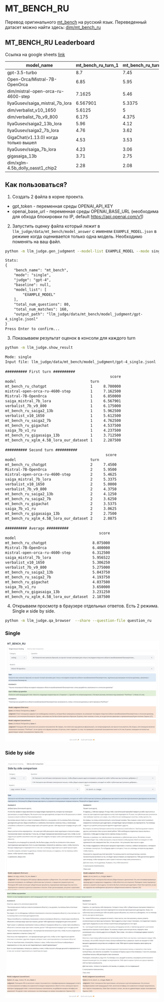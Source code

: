 # MT_BENCH_RU

Перевод оригинального [mt_bench](https://huggingface.co/datasets/dim/mt_bench_en) на русский язык. 
Переведенный датасет можно найти здесь: [dim/mt_bench_ru](https://huggingface.co/datasets/dim/mt_bench_ru)

## MT_BENCH_RU Leaderboard
Ссылка на google sheets [link](https://docs.google.com/spreadsheets/d/1aRZiYCjtHSjl_aw8fukKAcjpoNvknL9HwlmNveWeQ0E/edit?usp=sharing)

|model_name                          |mt_bench_ru_turn_1|mt_bench_ru_turn_2|mt_bench_ru_avg|score_date|
|------------------------------------|------------------|------------------|---------------|----------|
|gpt-3.5-turbo                       |8.7               |7.45              |8.075          |31.08.2023|
|Open-Orca/Mistral-7B-OpenOrca       |6.85              |5.95              |6.4            |15.12.2023|
|dim/mistral-open-orca-ru-4600-step  |7.1625            |5.46              |6.31125        |15.12.2023|
|IlyaGusev/saiga_mistral_7b_lora     |6.567901          |5.3375            |5.9527005      |15.12.2023|
|dim/verbalist_v10_1650              |5.6125            |5                 |5.30625        |15.12.2023|
|dim/verbalist_7b_v9_800             |6.175             |4.375             |5.275          |15.12.2023|
|IlyaGusev/saiga2_13b_lora           |5.96              |4.12              |5.04           |31.08.2023|
|IlyaGusev/saiga2_7b_lora            |4.76              |3.62              |4.19           |31.08.2023|
|GigaChat(v1.13.0) когда только вышел|4.53              |3.53              |4.03           |31.08.2023|
|IlyaGusev/saiga_7b_lora             |4.23              |3.06              |3.645          |31.08.2023|
|gigasaiga_13b                       |3.71              |2.75              |3.23           |31.08.2023|
|dim/xglm-4.5b_dolly_oasst1_chip2    |2.28              |2.08              |2.18           |31.08.2023|



## Как пользоваться?
1. Создать 2 файла в корне проекта. 
- gpt_token - переменная среды OPENAI_API_KEY
- openai_base_url - переменная среды OPENAI_BASE_URL (необходима для обхода блокировки по IP, default https://api.openai.com/v1)

2. Запустить оценку файла который лежит в `llm_judge/data/mt_bench/model_answer` с именем `EXAMPLE_MODEL.json` в режиме когда оценивается только одна модель. Необходимо поменять на ваш файл.

```bash
python -m llm_judge.gen_judgment --model-list EXAMPLE_MODEL --mode single --judge-file llm_judge/data/judge_prompts_ru.jsonl --question-file question_ru
```
```console
Stats:
{
    "bench_name": "mt_bench",
    "mode": "single",
    "judge": "gpt-4",
    "baseline": null,
    "model_list": [
        "EXAMPLE_MODEL"
    ],
    "total_num_questions": 80,
    "total_num_matches": 160,
    "output_path": "llm_judge/data/mt_bench/model_judgment/gpt-4_single.jsonl"
}
Press Enter to confirm...
```
3. Показываем результат оценок в консоли для каждого turn
```bash
python -m llm_judge.show_result
```
```console
Mode: single
Input file: llm_judge/data/mt_bench/model_judgment/gpt-4_single.jsonl

########## First turn ##########
                                                score
model                                  turn          
mt_bench_ru_chatgpt                    1     8.700000
mistral-open-orca-ru-4600-step         1     7.162500
Mistral-7B-OpenOrca                    1     6.850000
saiga_mistral_7b_lora                  1     6.567901
verbalist_7b_v9_800                    1     6.175000
mt_bench_ru_saiga2_13b                 1     5.962500
verbalist_v10_1650                     1     5.612500
mt_bench_ru_saiga2_7b                  1     4.762500
mt_bench_ru_gigachat                   1     4.537500
saiga_7b_v1_ru                         1     4.237500
mt_bench_ru_gigasaiga_13b              1     3.712500
mt_bench_ru_xglm_4.5B_lora_our_dataset 1     2.287500

########## Second turn ##########
                                              score
model                                  turn        
mt_bench_ru_chatgpt                    2     7.4500
Mistral-7B-OpenOrca                    2     5.9500
mistral-open-orca-ru-4600-step         2     5.4625
saiga_mistral_7b_lora                  2     5.3375
verbalist_v10_1650                     2     5.0000
verbalist_7b_v9_800                    2     4.3750
mt_bench_ru_saiga2_13b                 2     4.1250
mt_bench_ru_saiga2_7b                  2     3.6250
mt_bench_ru_gigachat                   2     3.5375
saiga_7b_v1_ru                         2     3.0625
mt_bench_ru_gigasaiga_13b              2     2.7500
mt_bench_ru_xglm_4.5B_lora_our_dataset 2     2.0875

########## Average ##########
                                           score
model                                           
mt_bench_ru_chatgpt                     8.075000
Mistral-7B-OpenOrca                     6.400000
mistral-open-orca-ru-4600-step          6.312500
saiga_mistral_7b_lora                   5.956522
verbalist_v10_1650                      5.306250
verbalist_7b_v9_800                     5.275000
mt_bench_ru_saiga2_13b                  5.043750
mt_bench_ru_saiga2_7b                   4.193750
mt_bench_ru_gigachat                    4.037500
saiga_7b_v1_ru                          3.650000
mt_bench_ru_gigasaiga_13b               3.231250
mt_bench_ru_xglm_4.5B_lora_our_dataset  2.187500
```

4. Открываем просмотр в браузере отдельных ответов. Есть 2 режима. Single и side by side.
```bash
python -m llm_judge.qa_browser  --share --question-file question_ru
```

### Single 
![](./example_3.jpg)
### Side by side
![](./example.jpg)
![](./example_2.jpg)